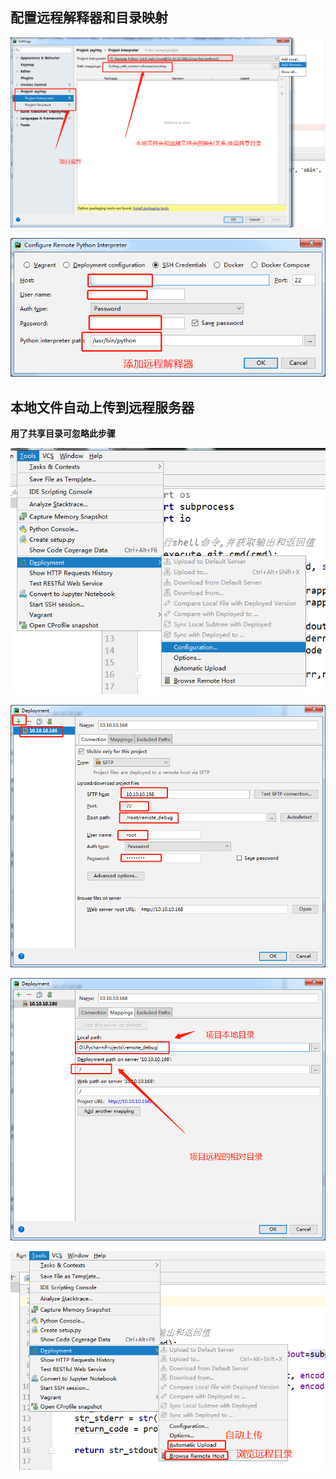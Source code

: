 ## 配置远程解释器和目录映射

![](img\微信截图_20191108161700.png)

![](img\微信截图_20191108161755.png)





## 本地文件自动上传到远程服务器

**用了共享目录可忽略此步骤**

![](img\微信截图_20191108154934.png)

![](img\微信截图_20191108160802.png)

![](img\微信截图_20191108160842.png)

![](img\微信截图_20191108162437.png)